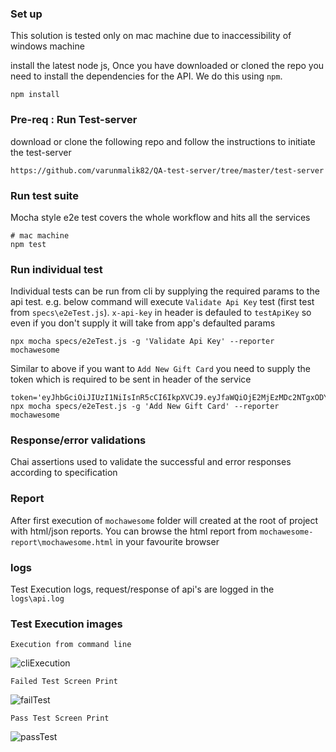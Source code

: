 ### Set up
This solution is tested only on mac machine due to inaccessibility of windows machine

install the latest node js,
Once you have downloaded or cloned the repo you need to install the dependencies for the API. We do this using `npm`.

```cli
npm install
```

### Pre-req : Run Test-server
download or clone the following repo and follow the instructions to initiate the test-server

`https://github.com/varunmalik82/QA-test-server/tree/master/test-server`

### Run test suite
Mocha style e2e test covers the whole workflow and hits all the services

```cli
# mac machine
npm test
```

### Run individual test
Individual tests can be run from cli by supplying the required params to the api test. e.g. below command will execute `Validate Api Key` test (first test from `specs\e2eTest.js`). `x-api-key` in header is defauled to `testApiKey` so even if you don't supply it will take from app's defaulted params 

```cli
npx mocha specs/e2eTest.js -g 'Validate Api Key' --reporter mochawesome
```
Similar to above if you want to `Add New Gift Card` you need to supply the token which is required to be sent in header of the service

```cli
token='eyJhbGciOiJIUzI1NiIsInR5cCI6IkpXVCJ9.eyJfaWQiOjE2MjEzMDc2NTgxODYsImlhdCI6MTYyMTMyMjY1OX0.JOist0Jx8wVxp5ubkNTH7vkjHXrOcxpbBXT7DIoZNUM' npx mocha specs/e2eTest.js -g 'Add New Gift Card' --reporter mochawesome
```

### Response/error validations
Chai assertions used to validate the successful and error responses according to specification

### Report
After first execution of `mochawesome` folder will created at the root of project with html/json reports. You can browse the html report from `mochawesome-report\mochawesome.html` in your favourite browser

### logs
Test Execution logs, request/response of api's are logged in the `logs\api.log`

### Test Execution images

`Execution from command line`

![cliExecution](https://user-images.githubusercontent.com/17876410/119212249-145d2f00-ba85-11eb-8f87-dfe9fb568b24.jpg)

`Failed Test Screen Print`

![failTest](https://user-images.githubusercontent.com/17876410/119212251-16bf8900-ba85-11eb-9fda-af9012ec2b4d.jpg)

`Pass Test Screen Print`

![passTest](https://user-images.githubusercontent.com/17876410/119212252-18894c80-ba85-11eb-85f2-aa9b59844916.jpg)



